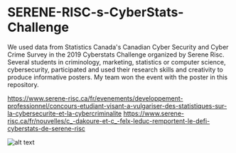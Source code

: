 # SERENE-RISC-s-CyberStats-Challenge

We used data from Statistics Canada's Canadian Cyber Security and Cyber Crime Survey in the 2019 Cyberstats Challenge organized by Serene Risc. Several students in criminology, marketing, statistics or computer science, cybersecurity, participated and used their research skills and creativity to produce informative posters.
My team won the event with the poster in this repository.

https://www.serene-risc.ca/fr/evenements/developpement-professionnel/concours-etudiant-visant-a-vulgariser-des-statistiques-sur-la-cybersecurite-et-la-cybercriminalite
https://www.serene-risc.ca/fr/nouvelles/c_-dakoure-et-c_-felx-leduc-remportent-le-defi-cyberstats-de-serene-risc

![alt text](https://github.com/carodak/SERENE-RISC-s-CyberStats-Challenge/poster.png)
